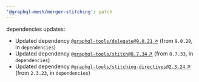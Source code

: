 ```yaml
---
'@graphql-mesh/merger-stitching': patch
---
```

dependencies updates:
  - Updated dependency [`@graphql-tools/delegate@9.0.21`
    ↗︎](https://www.npmjs.com/package/@graphql-tools/delegate/v/9.0.21) (from `9.0.20`, in
    `dependencies`)
  - Updated dependency [`@graphql-tools/stitch@8.7.34`
    ↗︎](https://www.npmjs.com/package/@graphql-tools/stitch/v/8.7.34) (from `8.7.33`, in
    `dependencies`)
  - Updated dependency [`@graphql-tools/stitching-directives@2.3.24`
    ↗︎](https://www.npmjs.com/package/@graphql-tools/stitching-directives/v/2.3.24) (from `2.3.23`,
    in `dependencies`)
